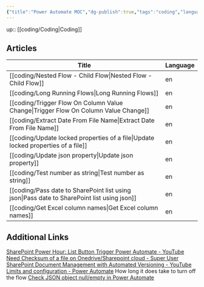 ```yaml
---
{"title":"Power Automate MOC","dg-publish":true,"tags":"coding","language":"en","permalink":"/coding/power-automate/","dgPassFrontmatter":true}
---
```


up:: [[coding/Coding\|Coding]]

## Articles

| Title                                                                                          | Language |
| ---------------------------------------------------------------------------------------------- | -------- |
| [[coding/Nested Flow - Child Flow\|Nested Flow - Child Flow]]                               | en       |
| [[coding/Long Running Flows\|Long Running Flows]]                                           | en       |
| [[coding/Trigger Flow On Column Value Change\|Trigger Flow On Column Value Change]]         | en       |
| [[coding/Extract Date From File Name\|Extract Date From File Name]]                         | en       |
| [[coding/Update locked properties of a file\|Update locked properties of a file]]           | en       |
| [[coding/Update json property\|Update json property]]                                       | en       |
| [[coding/Test number as string\|Test number as string]]                                     | en       |
| [[coding/Pass date to SharePoint list using json\|Pass date to SharePoint list using json]] | en       |
| [[coding/Get Excel column names\|Get Excel column names]]                                   | en       |

## Additional Links

[SharePoint Power Hour: List Button Trigger Power Automate - YouTube](https://www.youtube.com/watch?v=C-oLlVtRrUk)
[Need Checksum of a file on Onedrive/Sharepoint cloud - Super User](https://superuser.com/questions/1655800/need-checksum-of-a-file-on-onedrive-sharepoint-cloud)
[SharePoint Document Management with Automated Versioning - YouTube](https://www.youtube.com/watch?v=bGUaJpixHbs)
[Limits and configuration - Power Automate](https://learn.microsoft.com/en-us/power-automate/limits-and-config#expiration-limits) How long it does take to turn off the flow
[Check JSON object null/empty in Power Automate](https://www.ipiyush.me/blog/check-null-or-empty-power-automate)

